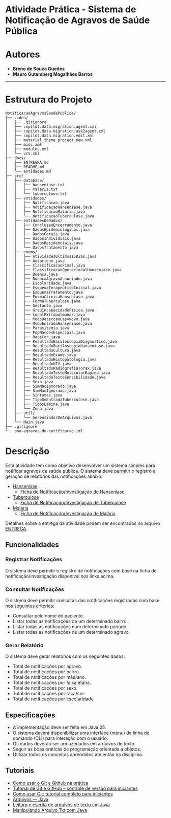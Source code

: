 # Atividade Prática - Sistema de Notificação de Agravos de Saúde Pública


# Autores
- **Breno de Souza Guedes**  
- **Mauro Gutemberg Magalhães Barros**

---

# Estrutura do Projeto

```plaintext
NotificacaoAgravosSaudePublica/
├── .idea/
│   ├── .gitignore
│   ├── copilot.data.migration.agent.xml
│   ├── copilot.data.migration.ask2agent.xml
│   ├── copilot.data.migration.edit.xml
│   ├── material_theme_project_new.xml
│   ├── misc.xml
│   ├── modules.xml
│   └── vcs.xml
├── docs/
│   ├── ENTREGRA.md
│   ├── README.md
│   └── entidades.md
├── src/
│   ├── database/
│   │   ├── hanseniase.txt
│   │   ├── malaria.txt
│   │   └── tuberculose.txt
│   ├── entidades/
│   │   ├── Notificacao.java
│   │   ├── NotificacaoHanseniase.java
│   │   ├── NotificacaoMalaria.java
│   │   └── NotificacaoTuberculose.java
│   ├── entidadesDeDados/
│   │   ├── ConclusaoEncerramento.java
│   │   ├── DadosEpidemiologicos.java
│   │   ├── DadosGerais.java
│   │   ├── DadosIndividuais.java
│   │   ├── DadosResidenciais.java
│   │   └── DadosTratamento.java
│   ├── enums/
│   │   ├── AtividadesUltimos15Dias.java
│   │   ├── Autoctone.java
│   │   ├── ClassificacaoFinal.java
│   │   ├── ClassificacaoOperacionalHanseniase.java
│   │   ├── Doenca.java
│   │   ├── DoencaAgravoAssociado.java
│   │   ├── Escolaridade.java
│   │   ├── EsquemaTerapeuticoInicial.java
│   │   ├── EsquemaTratamento.java
│   │   ├── FormaClinicaHanseniase.java
│   │   ├── FormaTuberculose.java
│   │   ├── Gestante.java
│   │   ├── GrauIncapacidadeFisica.java
│   │   ├── LocalExtrapulmonar.java
│   │   ├── ModoDeteccaoCasoNovo.java
│   │   ├── ModoEntradaHanseniase.java
│   │   ├── Parasitemia.java
│   │   ├── PopNacoesEspeciais.java
│   │   ├── RacaCor.java
│   │   ├── ResultadoBaciloscopiaDiagnostico.java
│   │   ├── ResultadoBaciloscopiaHanseniase.java
│   │   ├── ResultadoCultura.java
│   │   ├── ResultadoExame.java
│   │   ├── ResultadoHistopatologia.java
│   │   ├── ResultadoHIV.java
│   │   ├── ResultadoRadiografiaTorax.java
│   │   ├── ResultadoTesteMolecularRapido.java
│   │   ├── ResultadoTesteSensibilidade.java
│   │   ├── Sexo.java
│   │   ├── SimNaoIgnorado.java
│   │   ├── SimNaoIgnorado.java
│   │   ├── Sintomas.java
│   │   ├── TipoDeEntradaTuberculose.java
│   │   ├── TiposLamina.java
│   │   └── Zona.java
│   ├── util/
│   │   └── GerenciadorDeArquivos.java
│   └── Main.java
├── .gitignore
└── poo-agravos-de-notificacao.iml
```

# Descrição

Esta atividade tem como objetivo desenvolver um sistema simples para notificar agravos de saúde pública.
O sistema deve permitir o registro e geração de relatórios das notificações abaixo:
- [Hanseniase](https://portalsinan.saude.gov.br/hanseniase)
    - [Ficha de Notificação/Investigação de Hanseníase](http://portalsinan.saude.gov.br/images/documentos/Agravos/Hanseniase/Hanseniase_v5.pdf)
- [Tuberculose](https://portalsinan.saude.gov.br/tuberculose)
    - [Ficha de Notificação/Investigação de Tuberculose](http://portalsinan.saude.gov.br/images/documentos/Agravos/Tuberculose/Tuberculose_v5.pdf)
- [Malária](https://portalsinan.saude.gov.br/malaria)
    - [Ficha de Notificação/Investigação de Malária](http://portalsinan.saude.gov.br/images/documentos/Agravos/Malaria/Malaria_v5.pdf)

Detalhes sobre a entrega da atividade podem ser encontrados no arquivo [ENTREGA](ENTREGA.md).

## Funcionalidades
### Registrar Notificações
O sistema deve permitir o registro de notificações com base na ficha de notificação/investigação disponível nos links acima.
### Consultar Notificações
O sistema deve permitir consultas das notificações registradas com base nos seguintes critérios:
- Consultar pelo nome do paciente.
- Listar todas as notificações de um determinado bairro.
- Listar todas as notificações num determinado período.
- Listar todas as notificações de um determinado agravo.
### Gerar Relatório
O sistema deve gerar relatórios com os seguintes dados:
- Total de notificações por agravo.
- Total de notificações por bairro.
- Total de notificações por mês/ano.
- Total de notificações por faixa etária.
- Total de notificações por sexo.
- Total de notificações por raça/cor.
- Total de notificações por escolaridade.
## Especificações
- A implementação deve ser feita em Java 25.
- O sistema deverá disponibilizar uma interface (menu) de linha de comando (CLI) para interação com o usuário.
- Os dados deverão ser armazenados em arquivos de texto.
- Seguir as boas práticas de programação orientada a objetos.
- Utilizar todos os conceitos aprendidos até então na disciplina.
## Tutoriais
- [Como usar o Git e Github na prática](https://github.com/rafaballerini/GitTutorial)
- [Tutorial de Git e GitHub – controle de versão para iniciantes](https://www.freecodecamp.org/portuguese/news/tutorial-de-git-e-github-controle-de-versao-para-iniciantes/)
- [Como usar Git: tutorial completo para iniciantes](https://www.hostinger.com/br/tutoriais/tutorial-do-git-basics-introducao)
- [Arquivos — Java](https://medium.com/@pedro.vaf/arquivos-java-359156a1bf03)
- [Leitura e escrita de arquivos de texto em Java](https://www.devmedia.com.br/leitura-e-escrita-de-arquivos-de-texto-em-java/25529)
- [Manipulando Arquivo Txt com Java](https://mballem.com/post/manipulando-arquivo-txt-com-java/)
